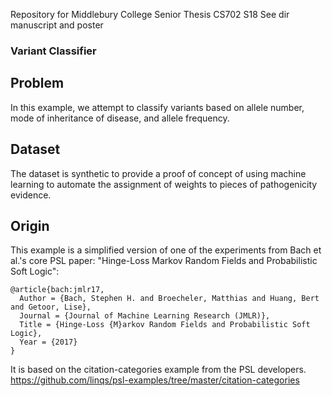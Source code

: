 Repository for Middlebury College Senior Thesis
CS702 S18
See dir manuscript and poster

### Variant Classifier

## Problem

In this example, we attempt to classify variants based on allele number, mode of inheritance of disease, and allele frequency.

## Dataset

The dataset is synthetic to provide a proof of concept of using machine learning to automate the assignment of weights to pieces of pathogenicity evidence.

## Origin

This example is a simplified version of one of the experiments from Bach et al.'s core PSL paper:
"Hinge-Loss Markov Random Fields and Probabilistic Soft Logic":
```
@article{bach:jmlr17,
  Author = {Bach, Stephen H. and Broecheler, Matthias and Huang, Bert and Getoor, Lise},
  Journal = {Journal of Machine Learning Research (JMLR)},
  Title = {Hinge-Loss {M}arkov Random Fields and Probabilistic Soft Logic},
  Year = {2017}
}
```

It is based on the citation-categories example from the PSL developers. https://github.com/linqs/psl-examples/tree/master/citation-categories
